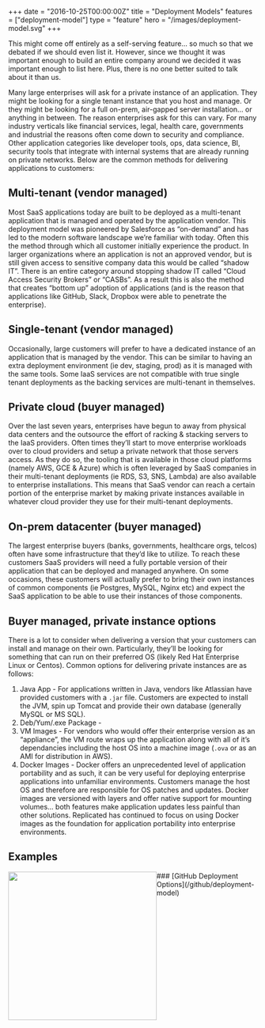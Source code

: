 +++
date = "2016-10-25T00:00:00Z"
title = "Deployment Models"
features = ["deployment-model"]
type = "feature"
hero = "/images/deployment-model.svg"
+++

This might come off entirely as a self-serving feature… so much so that we debated if we should even list it. However, since we thought it was important enough to build an entire company around we decided it was important enough to list here. Plus, there is no one better suited to talk about it than us.

Many large enterprises will ask for a private instance of an application. They might be looking for a single tenant instance that you host and manage. Or they might be looking for a full on-prem, air-gapped server installation… or anything in between. The reason enterprises ask for this can vary. For many industry verticals like financial services, legal, health care, governments and industrial the reasons often come down to security and compliance. Other application categories like developer tools, ops, data science, BI, security tools that integrate with internal systems that are already running on private networks. Below are the common methods for delivering applications to customers:

## Multi-tenant (vendor managed)
Most SaaS applications today are built to be deployed as a multi-tenant application that is managed and operated by the application vendor. This deployment model was pioneered by Salesforce as “on-demand” and has led to the modern software landscape we’re familiar with today. Often this the method through which all customer initially experience the product. In larger organizations where an application is not an approved vendor, but is still given access to sensitive company data this would be called “shadow IT”. There is an entire category around stopping shadow IT called “Cloud Access Security Brokers” or “CASBs”. As a result this is also the method that creates “bottom up” adoption of applications (and is the reason that applications like GitHub, Slack, Dropbox were able to penetrate the enterprise).

## Single-tenant (vendor managed)
Occasionally, large customers will prefer to have a dedicated instance of an application that is managed by the vendor. This can be similar to having an extra deployment environment (ie dev, staging, prod) as it is managed with the same tools. Some IaaS services are not compatible with true single tenant deployments as the backing services are multi-tenant in themselves.

## Private cloud (buyer managed)
Over the last seven years, enterprises have begun to away from physical data centers and the outsource the effort of racking & stacking servers to the IaaS providers. Often times they’ll start to move enterprise workloads over to cloud providers and setup a private network that those servers access. As they do so, the tooling that is available in those cloud platforms (namely AWS, GCE & Azure) which is often leveraged by SaaS companies in their multi-tenant deployments (ie RDS, S3, SNS, Lambda) are also available to enterprise installations. This means that SaaS vendor can reach a certain portion of the enterprise market by making private instances available in whatever cloud provider they use for their multi-tenant deployments.

## On-prem datacenter (buyer managed)
The largest enterprise buyers (banks, governments, healthcare orgs, telcos) often have some infrastructure that they’d like to utilize. To reach these customers SaaS providers will need a fully portable version of their application that can be deployed and managed anywhere. On some occasions, these customers will actually prefer to bring their own instances of common components (ie Postgres, MySQL, Nginx etc) and expect the SaaS application to be able to use their instances of those components.

## Buyer managed, private instance options
There is a lot to consider when delivering a version that your customers can install and manage on their own. Particularly, they’ll be looking for something that can run on their preferred OS (likely Red Hat Enterprise Linux or Centos). Common options for delivering private instances are as follows:

1. Java App - For applications written in Java, vendors like Atlassian have provided customers with a `.jar` file. Customers are expected to install the JVM, spin up Tomcat and provide their own database (generally MySQL or MS SQL).
1. Deb/Yum/.exe Package -
1. VM Images - For vendors who would offer their enterprise version as an “appliance”, the VM route wraps up the application along with all of it’s dependancies including the host OS into a machine image (`.ova` or as an AMI for distribution in AWS).
1. Docker Images - Docker offers an unprecedented level of application portability and as such, it can be very useful for deploying enterprise applications into unfamiliar environments. Customers manage the host OS and therefore are responsible for OS patches and updates. Docker images are versioned with layers and offer native support for mounting volumes… both features make application updates less painful than other solutions. Replicated has continued to focus on using Docker images as the foundation for application portability into enterprise environments.

## Examples  
<a href="/github/deployment-model"><img src="/github/images/ghe.png" width="300px" align="left" style="margin:0;"/></a>
<div class="clearfix"></div>
### [GitHub Deployment Options](/github/deployment-model)
